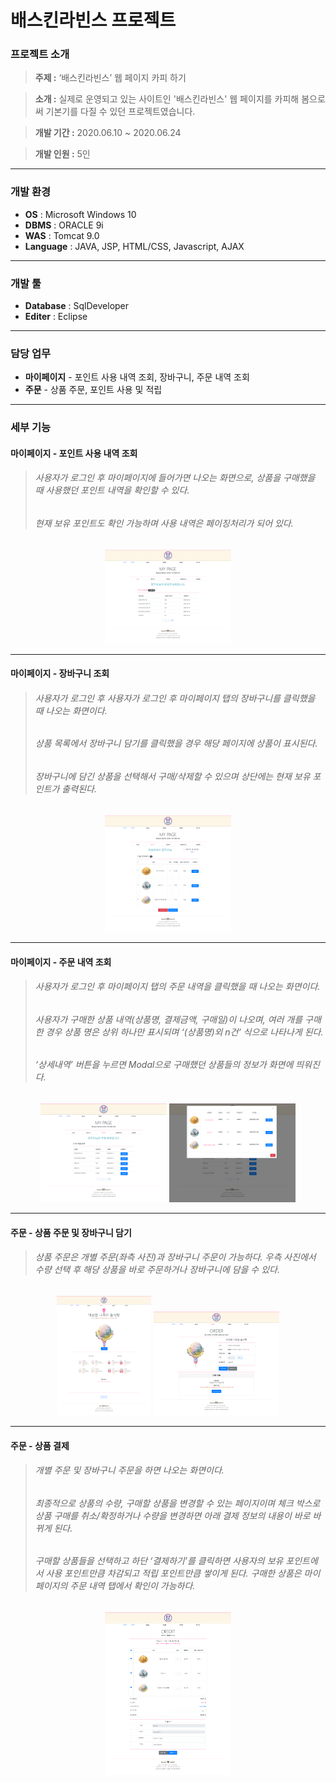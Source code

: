 # 배스킨라빈스 프로젝트
### 프로젝트 소개

>**주제 :** ‘배스킨라빈스’ 웹 페이지 카피 하기

>**소개 :** 실제로 운영되고 있는 사이트인 '배스킨라빈스' 웹 페이지를 카피해 봄으로써 기본기를 다질 수 있던 프로젝트였습니다.

>**개발 기간 :** 2020.06.10 ~ 2020.06.24

>**개발 인원 :** 5인
---
### 개발 환경

* **OS** : Microsoft Windows 10
* **DBMS** : ORACLE 9i
* **WAS** : Tomcat 9.0
* **Language** : JAVA, JSP, HTML/CSS, Javascript, AJAX
---
### 개발 툴

* **Database** : SqlDeveloper
* **Editer** : Eclipse
---
### 담당 업무
* **마이페이지** - 포인트 사용 내역 조회, 장바구니, 주문 내역 조회
* **주문** - 상품 주문, 포인트 사용 및 적립

---

### 세부 기능
#### 마이페이지 - 포인트 사용 내역 조회

>###### 사용자가 로그인 후 마이페이지에 들어가면 나오는 화면으로, 상품을 구매했을 때 사용했던 포인트 내역을 확인할 수 있다.
>###### 현재 보유 포인트도 확인 가능하며 사용 내역은 페이징처리가 되어 있다.

<p align="center"> 
  <img src = "/캡쳐/배라-포인트.png" width="40%">
</p>

---
#### 마이페이지 - 장바구니 조회
>###### 사용자가 로그인 후 사용자가 로그인 후 마이페이지 탭의 장바구니를 클릭했을 때 나오는 화면이다.
>###### 상품 목록에서 장바구니 담기를 클릭했을 경우 해당 페이지에 상품이 표시된다.
>###### 장바구니에 담긴 상품을 선택해서 구매/삭제할 수 있으며 상단에는 현재 보유 포인트가 출력된다.

<p align="center"> 
  <img src = "/캡쳐/배라-장바구니.png" width="40%">
</p>

---
#### 마이페이지 - 주문 내역 조회
>###### 사용자가 로그인 후 마이페이지 탭의 주문 내역을 클릭했을 때 나오는 화면이다.
>###### 사용자가 구매한 상품 내역(상품명, 결제금액, 구매일)이 나오며, 여러 개를 구매한 경우 상품 명은 상위 하나만 표시되며 ‘(상품명)외 n건‘ 식으로 나타나게 된다.
>###### ‘상세내역’ 버튼을 누르면 Modal으로 구매했던 상품들의 정보가 화면에 띄워진다.

<p align="center"> 
  <img src = "/캡쳐/배라-주문내역.png" width="40%">
  <img src = "/캡쳐/배라-주문내역상세.png" width="40%">
</p>

---
#### 주문 - 상품 주문 및 장바구니 담기
>###### 상품 주문은 개별 주문(좌측 사진)과 장바구니 주문이 가능하다. 우측 사진에서 수량 선택 후 해당 상품을 바로 주문하거나 장바구니에 담을 수 있다.

<p align="center"> 
  <img src = "/캡쳐/배라-상품상세.png" width="30%">
  <img src = "/캡쳐/배라-주문.png" width="40%">
</p>

---
#### 주문 - 상품 결제
>###### 개별 주문 및 장바구니 주문을 하면 나오는 화면이다.
>###### 최종적으로 상품의 수량, 구매할 상품을 변경할 수 있는 페이지이며 체크 박스로 상품 구매를 취소/확정하거나 수량을 변경하면 아래 결제 정보의 내용이 바로 바뀌게 된다.
>###### 구매할 상품들을 선택하고 하단 ‘결제하기’를 클릭하면 사용자의 보유 포인트에서 사용 포인트만큼 차감되고 적립 포인트만큼 쌓이게 된다. 구매한 상품은 마이페이지의 주문 내역 탭에서 확인이 가능하다.

<p align="center"> 
  <img src = "/캡쳐/배라-주문상세.png" width="40%">
</p>
